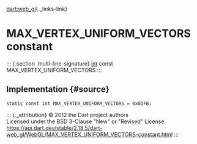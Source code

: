 [dart:web\_gl](../../dart-web_gl/dart-web_gl-library){._links-link}

MAX\_VERTEX\_UNIFORM\_VECTORS constant
======================================

::: {.section .multi-line-signature}
[int](../../dart-core/int-class) const MAX\_VERTEX\_UNIFORM\_VECTORS
:::

Implementation {#source}
--------------

``` {.language-dart data-language="dart"}
static const int MAX_VERTEX_UNIFORM_VECTORS = 0x8DFB;
```

::: {._attribution}
© 2012 the Dart project authors\
Licensed under the BSD 3-Clause \"New\" or \"Revised\" License.\
<https://api.dart.dev/stable/2.18.5/dart-web_gl/WebGL/MAX_VERTEX_UNIFORM_VECTORS-constant.html>
:::
